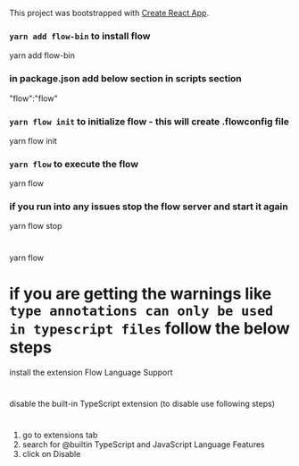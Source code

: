 This project was bootstrapped with [Create React App](https://github.com/facebook/create-react-app).

### `yarn add flow-bin` to install flow
yarn add flow-bin

### in package.json add below section in scripts section
"flow":"flow"

### `yarn flow init` to initialize flow - this will create .flowconfig file
yarn flow init

### `yarn flow` to execute the flow
yarn flow

### if you run into any issues stop the flow server and start it again
yarn flow stop  
#
yarn flow


# if you are getting the warnings like `type annotations can only be used in typescript files` follow the below steps
install the extension Flow Language Support
#
disable the built-in TypeScript extension (to disable use following steps)
#
1. go to extensions tab 
2. search for @builtin TypeScript and JavaScript Language Features
3. click on Disable